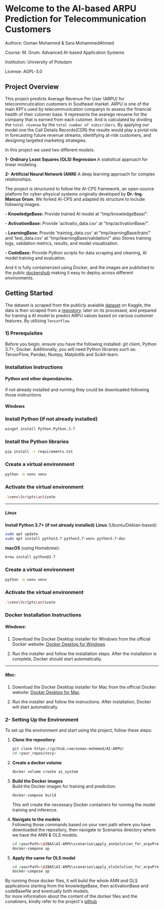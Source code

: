 # Welcome to the AI-based ARPU Prediction for Telecommunication Customers

Authors: Osman Mohammd & Sara MohammedAhmed  

Course: M. Grum: Advanced AI-based Application Systems  

Institution: University of Potsdam  

License: AGPL-3.0  


## Project Overview
This project predicts Average Revenue Per User (ARPU) for telecommcutication customers in Southeast market. ARPU is one of the main KPI's used by telecommunication  companys to assess the financial health of their cutomer base. It represents the avarege revuene for the company that is earned from each cutomer. 
And is calculated by dividing the `total revenue` by the `total number of subscribers`. By applying our model one the Call Details Records(CDR) the results would play a pivtal role in forecasting future revenue streams, identifying at-risk customers, and designing targeted marketing strategies.  

In this project we used two different models:  

**1- Ordinary Least Squares (OLS) Regression** A statistical approach for linear modeling.  

**2- Artificial Neural Network (ANN)** A deep learning approach for complex relationships.  

The project is structured to follow the AI-CPS framework, an open-source platform for cyber-physical systems originally developed by **Dr.-Ing. Marcus Grum**. We forked AI-CPS and adapted its structure to include following images:  

**- KnowledgeBase:** Provide trained AI model at "tmp/knowledgeBase/".  

**- ActivationBase:** Provide 'activatio_data.csv' at "tmp/activationBase/".  

**- LearningBase:** Provide 'training_data.csv' at "tmp/learningBase/train/" and 'test_data.csv' at "tmp/learningBase/validation/" also Stores training logs, validation metrics, results, and model visualization.  

**- CodeBase:** Provide Python scripts for data scraping and cleaning, AI model training and evaluation.  

 And it is fully containerized using Docker, and the images are published to the public [dockershub](https://hub.docker.com/r/olexuni) making it easy to deploy across different environments.  


## Getting Started
The dataset is scraped from the publicly avaiable [dataset](https://www.kaggle.com/datasets/shivam131019/telecom-churn-dataset?resource=download&select=telecom_churn_data.csv) on Kaggle, the data is then scraped from a [repostory](https://raw.githubusercontent.com/osman-mohmmed/aibas/refs/heads/main/data/telecom_arpu_data.md). later on its processed, and prepared for training a AI model to predict ARPU values based on various customer features. By utilizing `TensorFlow`.     

### 1) Prerequisites
Before you begin, ensure you have the following installed: git client, Python 3.7+, Docker. Additionally, you will need Python libraries such as: TensorFlow, Pandas, Numpy, Matplotlib and Scikit-learn.   

### Installation Instructions
#### Python and other dependancies.
if not already installed and running they could be downloaded following those instructions  

#### **Windows**
### **Install Python (if not already installed)**
   ```bash
   winget install Python.Python.3.7
   ```

 ### **Install the Python libraries**
   ```bash
   pip install -r requirements.txt
   ```
### Create a virtual environment
 ```bash
python -m venv venv
 ```  

### Activate the virtual environment
 ```bash
 .\venv\Scripts\activate
  ```



---

##### **Linux**
**Install Python 3.7+ (if not already installed)**
**Linux** (Ubuntu/Debian-based):
   ```bash
   sudo apt update
   sudo apt install python3.7 python3.7-venv python3.7-dev
   ```

**macOS** (using Homebrew):
   ```bash
   brew install python@3.7
   ```
 ### Create a virtual environment
 ```bash
python -m venv venv
 ```  

### Activate the virtual environment
 ```bash
 .\venv\Scripts\activate
  ```  

### Docker Installation Instructions

##### Windows:

1. Download the Docker Desktop installer for Windows from the official Docker website:
   [Docker Desktop for Windows](https://www.docker.com/products/docker-desktop)

2. Run the installer and follow the installation steps. After the installation is complete, Docker should start automatically.

---

##### Mac:

1. Download the Docker Desktop installer for Mac from the official Docker website:
   [Docker Desktop for Mac](https://www.docker.com/products/docker-desktop)

2. Run the installer and follow the instructions. After installation, Docker will start automatically.


### 2- Setting Up the Environment

To set up the environment and start using the project, follow these steps:

1. **Clone the repository**:
   ```bash
   git clone https://github.com/osman-mohmmed/AI-ARPU/
   cd <your_repository>
   ```
2. **Create a docker volume**
   ```bash
   docker volume create ai_system
   ```

3. **Build the Docker images**  
   Build the Docker images for training and prediction:
   ```bash
   docker-compose build
   ```
   This will create the necessary Docker containers for running the model training and inference.

4. **Navigate to the models**  
   Following those commands based on your own path where you have downloaded the repository, then navigate to Scenarios directory where we have the ANN & OLS models.
   ```bash
   cd <yourPath>\AIBAS\AI-ARPU\scenarios\apply_annSolution_for_arpuPrediction
   docker-compose up   
   ```  
5. **Apply the same for OLS model**  
   ```bash
   cd <yourPath>\AIBAS\AI-ARPU\scenarios\apply_olsSolution_for_arpuPrediction
   docker-compose up   
   ```
By running those docker files, it will bulid the whole ANN and OLS applications starting from the knowledgeBase, then activationBase and codeBasefile and eventually both models.   
for more information about the content of the docker files and the conatiners, kindly refer to the project's [github](https://github.com/osman-mohmmed/AI-ARPU.git)

